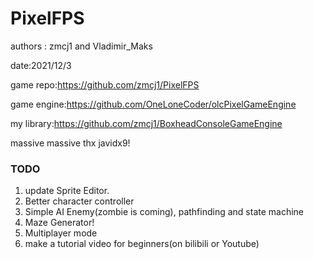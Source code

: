 # PixelFPS

authors : zmcj1 and Vladimir_Maks

date:2021/12/3

game repo:https://github.com/zmcj1/PixelFPS

game engine:https://github.com/OneLoneCoder/olcPixelGameEngine

my library:https://github.com/zmcj1/BoxheadConsoleGameEngine

massive massive thx javidx9!

### TODO

1. update Sprite Editor.
1. Better character controller
1. Simple AI Enemy(zombie is coming), pathfinding and state machine
1. Maze Generator!
1. Multiplayer mode
1. make a tutorial video for beginners(on bilibili or Youtube)

